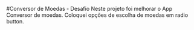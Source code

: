 #Conversor de Moedas - Desafio
Neste projeto foi melhorar o App Conversor de moedas. Coloquei opções de escolha de moedas em radio button.